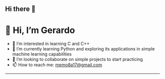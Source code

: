 ## Hi there 👋
# 👋 Hi, I’m Gerardo

- 👀 I’m interested in learning C and C++
- 🌱 I’m currently learning Python and exploring its applications in simple machine learning capabilities 
- 💞️ I’m looking to collaborate on simple projects to start practicing 
- 📫 How to reach me: memo8a17@gmail.com

---



<!--

-->
